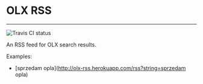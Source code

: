 # OLX RSS

---

![Travis CI status](https://travis-ci.org/zaza/olx-rss.svg?branch=master)

An RSS feed for OLX search results.

Examples:
* [sprzedam opla](http://olx-rss.herokuapp.com/rss?string=sprzedam opla)